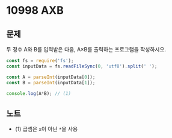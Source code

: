 # 10998 AXB

## 문제
두 정수 A와 B를 입력받은 다음, A×B를 출력하는 프로그램을 작성하시오.

```js
const fs = require('fs');
const inputData = fs.readFileSync(0, 'utf8').split(' ');

const A = parseInt(inputData[0]);
const B = parseInt(inputData[1]);

console.log(A*B); // (1)
```

## 노트
- (1) 곱셈은 `x`이 아닌 `*`을 사용